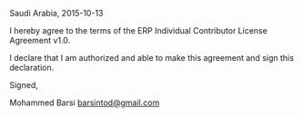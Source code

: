 Saudi Arabia, 2015-10-13

I hereby agree to the terms of the ERP Individual Contributor License
Agreement v1.0.

I declare that I am authorized and able to make this agreement and sign this
declaration.

Signed,

Mohammed Barsi barsintod@gmail.com
